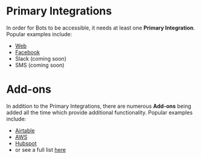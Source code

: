 # Primary Integrations

In order for Bots to be accessible, it needs at least one **Primary Integration**.  Popular examples include:

* [Web](./integrations/web)
* [Facebook](./integrations/facebook)
* Slack (coming soon)
* SMS (coming soon)

# Add-ons

In addition to the Primary Integrations, there are numerous **Add-ons** being added all the time which provide additional functionality.  Popular examples include:

* [Airtable](./integrations/airtable)
* [AWS](./integrations/aws)
* [Hubspot](./integrations/hubspot)
* or see a full list [here](./integrations/index)